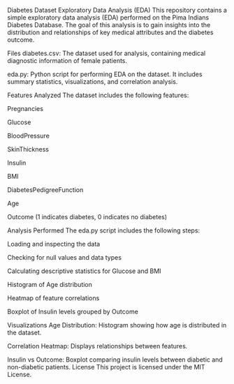 Diabetes Dataset Exploratory Data Analysis (EDA)
This repository contains a simple exploratory data analysis (EDA) performed on the Pima Indians Diabetes Database. The goal of this analysis is to gain insights into the distribution and relationships of key medical attributes and the diabetes outcome.

Files
diabetes.csv: The dataset used for analysis, containing medical diagnostic information of female patients.

eda.py: Python script for performing EDA on the dataset. It includes summary statistics, visualizations, and correlation analysis.

Features Analyzed
The dataset includes the following features:

Pregnancies

Glucose

BloodPressure

SkinThickness

Insulin

BMI

DiabetesPedigreeFunction

Age

Outcome (1 indicates diabetes, 0 indicates no diabetes)

Analysis Performed
The eda.py script includes the following steps:

Loading and inspecting the data

Checking for null values and data types

Calculating descriptive statistics for Glucose and BMI

Histogram of Age distribution

Heatmap of feature correlations

Boxplot of Insulin levels grouped by Outcome

Visualizations
Age Distribution: Histogram showing how age is distributed in the dataset.

Correlation Heatmap: Displays relationships between features.

Insulin vs Outcome: Boxplot comparing insulin levels between diabetic and non-diabetic patients.
License
This project is licensed under the MIT License.

